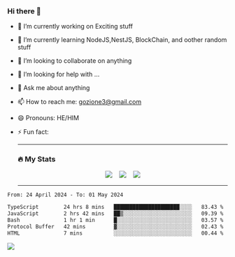 ### Hi there 👋

<!--
**charlieScript/charlieScript** is a ✨ _special_ ✨ repository because its `README.md` (this file) appears on your GitHub profile.

Here are some ideas to get you started: -->

- 🔭 I’m currently working on Exciting stuff
- 🌱 I’m currently learning NodeJS,NestJS, BlockChain, and oother random stuff
- 👯 I’m looking to collaborate on anything
- 🤔 I’m looking for help with ...
- 💬 Ask me about anything
- 📫 How to reach me: gozione3@gmail.com
- 😄 Pronouns: HE/HIM
- ⚡ Fun fact:


  ---

  ### :fire: My Stats

  <div id="stats" align="center">
  <img src="http://github-readme-streak-stats.herokuapp.com?user=charlieScript&theme=dark&date_format=M%20j%5B%2C%20Y%5D" />&nbsp;&nbsp;&nbsp;
  <img src="https://github-readme-stats.vercel.app/api/top-langs/?username=charlieScript&layout=compact&theme=vision-friendly-dark"/>&nbsp;&nbsp;&nbsp;
  <img src="https://github-readme-stats.vercel.app/api?username=charlieScript&show_icons=true&theme=radical"/>
  </div>

  ---



<!--START_SECTION:waka-->

```txt
From: 24 April 2024 - To: 01 May 2024

TypeScript        24 hrs 8 mins   █████████████████████░░░░   83.43 %
JavaScript        2 hrs 42 mins   ██▒░░░░░░░░░░░░░░░░░░░░░░   09.39 %
Bash              1 hr 1 min      █░░░░░░░░░░░░░░░░░░░░░░░░   03.57 %
Protocol Buffer   42 mins         ▓░░░░░░░░░░░░░░░░░░░░░░░░   02.43 %
HTML              7 mins          ░░░░░░░░░░░░░░░░░░░░░░░░░   00.44 %
```

<!--END_SECTION:waka-->
![](https://komarev.com/ghpvc/?username=charlieScript)
